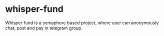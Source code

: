 # whisper-fund

Whisper fund is a semaphore based project, where user can anonymously chat, post and pay in telegram group.
